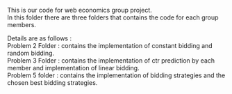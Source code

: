 This is our code for web economics group project.   
In this folder there are three folders that contains the code for each group members.  

Details are as follows :  
  Problem 2 Folder : contains the implementation of constant bidding and random bidding.  
  Problem 3 Folder : contains the implementation of ctr prediction by each member and implementation of linear bidding.  
  Problem 5 folder : contains the implementation of bidding strategies and the chosen best bidding strategies.  
